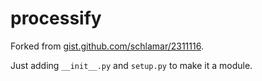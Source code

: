 # processify

Forked from [gist.github.com/schlamar/2311116](https://gist.github.com/schlamar/2311116).

Just adding `__init__.py` and `setup.py` to make it a module.
